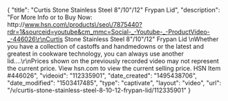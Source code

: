 {
    "title": "Curtis Stone Stainless Steel 8\"\/10\"\/12\" Frypan Lid",
    "description": "For More Info or to Buy Now: http:\/\/www.hsn.com\/products\/seo\/7875440?rdr=1&sourceid=youtube&cm_mmc=Social-_-Youtube-_-ProductVideo-_-446026\r\nCurtis Stone Stainless Steel 8\"\/10\"\/12\" Frypan Lid  \nWhether you have a collection of castoffs and handmedowns or the latest and greatest in cookware technology, you can always use another lid....\r\nPrices shown on the previously recorded video may not represent the current price.  View hsn.com to view the current selling price. HSN Item #446026",
    "videoid": "112335901",
    "date_created": "1495438706",
    "date_modified": "1503417485",
    "type": "captivate",
    "layout": "video",
    "url": "\/v\/curtis-stone-stainless-steel-8-10-12-frypan-lid\/112335901"
}